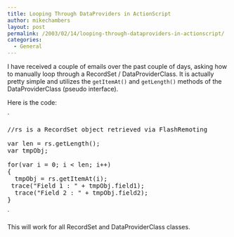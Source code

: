 ```yaml
---
title: Looping Through DataProviders in ActionScript
author: mikechambers
layout: post
permalink: /2003/02/14/looping-through-dataproviders-in-actionscript/
categories:
  - General
---
```



I have received a couple of emails over the past couple of days, asking how to manually loop through a RecordSet / DataProviderClass. It is actually pretty simple and utilizes the `getItemAt()` and `getLength()` methods of the DataProviderClass (pseudo interface).

Here is the code:

`
<pre>//rs is a RecordSet object retrieved via FlashRemoting<br /><br />var len = rs.getLength();<br />var tmpObj;<br /><br />for(var i = 0; i < len; i++)<br />{<br />	tmpObj = rs.getItemAt(i);<br />	trace("Field 1 : " + tmpObj.field1);<br />	trace("Field 2 : " + tmpObj.field2);<br />}</pre>
<p>`

This will work for all RecordSet and DataProviderClass classes.